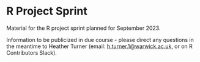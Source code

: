 # R Project Sprint

Material for the R project sprint planned for September 2023.

Information to be publicized in due course - please direct any questions in the meantime to Heather Turner (email: h.turner.1@warwick.ac.uk, or on R Contributors Slack). 
